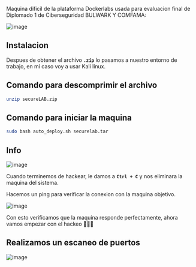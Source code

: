 Maquina dificil de la plataforma Dockerlabs usada para evaluacion final de Diplomado 1 de Ciberseguridad BULWARK Y COMFAMA:

![image](https://github.com/user-attachments/assets/1afad8f1-e881-4eae-8ce2-450bd56d82d7)

## Instalacion
Despues de obtener el archivo **`.zip`** lo pasamos a nuestro entorno de trabajo, en mi caso voy a usar Kali linux.

## Comando para descomprimir el archivo
```bash
unzip secureLAB.zip
```

## Comando para iniciar la maquina
```bash
sudo bash auto_deploy.sh securelab.tar
```

## Info
![image](https://github.com/user-attachments/assets/fcf6915c-012f-4609-b348-060d058b5cc7)

Cuando terminemos de hackear, le damos a **`Ctrl + C`** y nos eliminara la maquina del sistema.

Hacemos un ping para verificar la conexion con la maquina objetivo.

![image](https://github.com/user-attachments/assets/a7c4c2ec-0308-479f-9334-1acdee3c0e00)

Con esto verificamos que la maquina responde perfectamente, ahora vamos empezar con el hackeo 👏👏👏

## Realizamos un escaneo de puertos
![image](https://github.com/user-attachments/assets/3a7de0a7-279e-4523-9eda-5db8e3ecbd2a)


